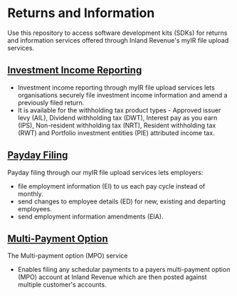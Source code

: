 # Returns and Information

Use this repository to access software development kits (SDKs) for returns and information services offered through Inland Revenue's myIR file upload services.

## [Investment Income Reporting](./Service%20-%20Investment%20Income%20Reporting/)

* Investment income reporting through myIR file upload services lets organisations securely file investment income information and amend a previously filed return.
* It is available for the withholding tax product types - Approved issuer levy (AIL), Dividend withholding tax (DWT), Interest pay as you earn (IPS), Non-resident withholding tax (NRT), Resident withholding tax (RWT) and Portfolio investment entities (PIE) attributed income tax.

## [Payday Filing](./Service%20-%20Payday%20Filing/)

Payday filing through our myIR file upload services lets employers:
* file employment information (EI) to us each pay cycle instead of monthly.
* send changes to employee details (ED) for new, existing and departing employees.
* send employment information amendments (EIA).

## [Multi-Payment Option](./Service%20-%20Multi-Payment%20ption/)

The Multi-payment option (MPO) service 
* Enables filing any schedular payments to a payers multi-payment option (MPO) account at Inland Revenue which are then posted against multiple customer's accounts. 
